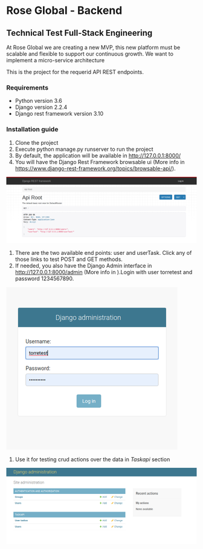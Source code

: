 # Rose Global - Backend
## Technical Test Full-Stack Engineering

At Rose Global we are creating a new MVP, this new platform must be scalable and flexible to support our continuous growth. We want to implement a micro-service architecture

This is the project for the requerid API REST endpoints.

### Requirements

* Python version 3.6
* Django version 2.2.4
* Django rest framework version 3.10

### Installation guide

1. Clone the project
1. Execute python manage.py runserver to run the project
1. By default, the application will be available in http://127.0.0.1:8000/
1. You will have the Django Rest Framework browsable ui (More info in https://www.django-rest-framework.org/topics/browsable-api/). 

![Figure 1](static/doc/images/be_api_001.png "Figure 1")

1. There are the two available end points: user and userTask. Click any of those links to test POST and GET methods. 
1. If needed, you also have the Django Admin interface in http://127.0.0.1:8000/admin (More info in ).Login with user torretest and password 1234567890.

![Figure 2](static/doc/images/be_api_002.png "Figure 2")

1. Use it for testing crud actions over the data in *Taskapi* section

![Figure 3](static/doc/images/be_api_003.png "Figure 3")

